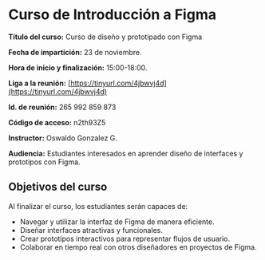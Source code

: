 # Curso de Introducción a Figma

**Título del curso:** Curso de diseño y prototipado con Figma

**Fecha de impartición:** 23 de noviembre.

**Hora de inicio y finalización:** 15:00-18:00.

**Liga a la reunión:** [https://tinyurl.com/4jbwvj4d](https://tinyurl.com/4jbwvj4d)

**Id. de reunión:** 265 992 859 873

**Código de acceso:** n2th93Z5

**Instructor:** Oswaldo Gonzalez G.

**Audiencia:** Estudiantes interesados en aprender diseño de interfaces y prototipos con Figma.

## Objetivos del curso
Al finalizar el curso, los estudiantes serán capaces de:
- Navegar y utilizar la interfaz de Figma de manera eficiente.
- Diseñar interfaces atractivas y funcionales.
- Crear prototipos interactivos para representar flujos de usuario.
- Colaborar en tiempo real con otros diseñadores en proyectos de Figma.
